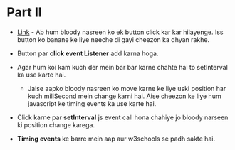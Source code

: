 # Part II

- [Link](http://codepen.io/navgurukul/full/ZLBBvZ/) - Ab hum bloody nasreen ko ek button click kar kar hilayenge. Iss button ko banane ke liye neeche di gayi cheezon ka dhyan rakhe.

- Button par **click event Listener** add karna hoga.

- Agar hum koi kam kuch der mein bar bar karne chahte hai to setInterval ka use karte hai.
	- Jaise aapko bloody nasreen ko move karne ke liye uski position har kuch miliSecond mein change karni hai. Aise 		  cheezon ke liye hum javascript ke timing events ka use karte hai.

- Click karne par **setInterval** js event call hona chahiye jo bloody narseen ki position change karega.

- **Timing events** ke barre mein aap aur w3schools se padh sakte hai.


